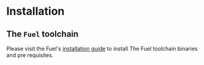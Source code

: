 # Installation

## The `Fuel` toolchain

Please visit the Fuel's [installation guide](https://docs.fuel.network/guides/installation) to install The Fuel toolchain binaries and pre requisites.
